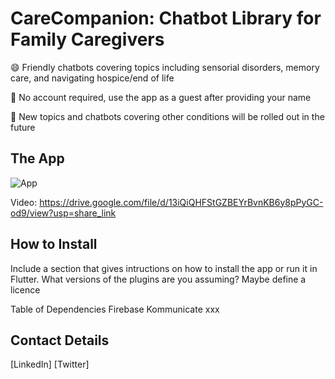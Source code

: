 # CareCompanion: Chatbot Library for Family Caregivers
😄  Friendly chatbots covering topics including sensorial disorders, memory care, and navigating hospice/end of life  

📱   No account required, use the app as a guest after providing your name  

🌱  New topics and chatbots covering other conditions will be rolled out in the future

## The App

![App](/assets/)

Video: https://drive.google.com/file/d/13iQiQHFStGZBEYrBvnKB6y8pPyGC-od9/view?usp=share_link

## How to Install

Include a section that gives intructions on how to install the app or run it in Flutter.  What versions of the plugins are you assuming?  Maybe define a licence

Table of Dependencies
Firebase
Kommunicate
xxx

##  Contact Details

[LinkedIn] [Twitter]
